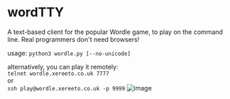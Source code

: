 # wordTTY

A text-based client for the popular Wordle game, to play on the command line. Real programmers don't need browsers! 

usage: `python3 wordle.py [--no-unicode]`  

alternatively, you can play it remotely:  
`telnet wordle.xereeto.co.uk 7777 `  
or  
`ssh play@wordle.xereeto.co.uk -p 9999`
![image](https://user-images.githubusercontent.com/4806744/152666421-ca5dd7a1-6da2-475d-9aa1-377486a37ed6.png)
